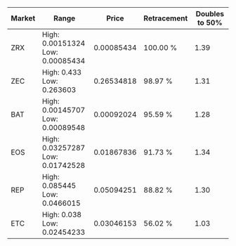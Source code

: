 | Market | Range | Price| Retracement | Doubles to 50% |
| --- | --- | --- | --- | --- |
| ZRX | High: 0.00151324<br />Low: 0.00085434 | 0.00085434 | 100.00 % | 1.39 |
| ZEC | High: 0.433<br />Low: 0.263603 | 0.26534818 | 98.97 % | 1.31 |
| BAT | High: 0.00145707<br />Low: 0.00089548 | 0.00092024 | 95.59 % | 1.28 |
| EOS | High: 0.03257287<br />Low: 0.01742528 | 0.01867836 | 91.73 % | 1.34 |
| REP | High: 0.085445<br />Low: 0.0466015 | 0.05094251 | 88.82 % | 1.30 |
| ETC | High: 0.038<br />Low: 0.02454233 | 0.03046153 | 56.02 % | 1.03 |
